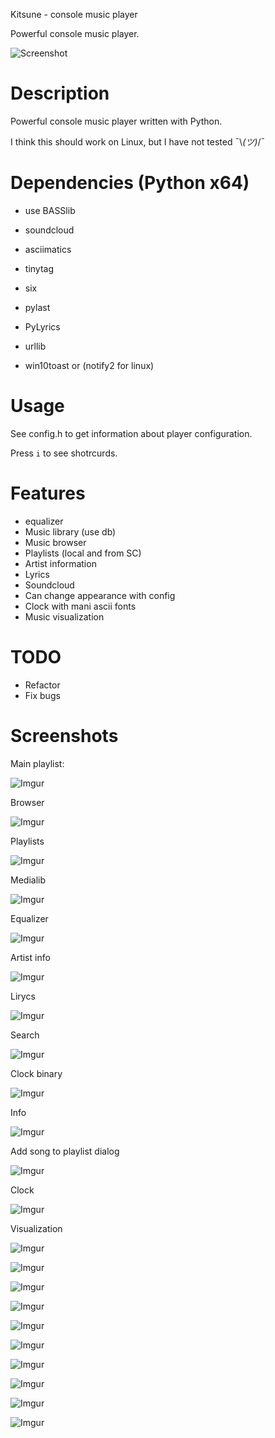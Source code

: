 Kitsune - console music player


Powerful console music player.

![Screenshot](https://github.com/J-CITY/Kitsune/blob/master/screens/main.png)

# Description
Powerful console music player written with Python.

I think this should work on Linux, but I have not tested ¯\\_(ツ)_/¯

# Dependencies (Python x64)
* use BASSlib

* soundcloud
* asciimatics
* tinytag
* six
* pylast
* PyLyrics
* urllib
* win10toast or (notify2 for linux)

# Usage

See config.h to get information about player configuration.

Press `i` to see shotrcurds.

# Features

* equalizer
* Music library (use db)
* Music browser
* Playlists (local and from SC)
* Artist information
* Lyrics
* Soundcloud
* Can change appearance with config
* Clock with mani ascii fonts
* Music visualization

# TODO

* Refactor
* Fix bugs

# Screenshots

Main playlist:

![Imgur](https://github.com/J-CITY/Kitsune/blob/master/screens/0.jpg)

Browser

![Imgur](https://github.com/J-CITY/Kitsune/blob/master/screens/1.jpg)

Playlists

![Imgur](https://github.com/J-CITY/Kitsune/blob/master/screens/2.jpg)

Medialib

![Imgur](https://github.com/J-CITY/Kitsune/blob/master/screens/3.jpg)

Equalizer

![Imgur](https://github.com/J-CITY/Kitsune/blob/master/screens/4.jpg)

Artist info

![Imgur](https://github.com/J-CITY/Kitsune/blob/master/screens/5.jpg)

Lirycs

![Imgur](https://github.com/J-CITY/Kitsune/blob/master/screens/6.jpg)

Search

![Imgur](https://github.com/J-CITY/Kitsune/blob/master/screens/7.jpg)

Clock binary

![Imgur](https://github.com/J-CITY/Kitsune/blob/master/screens/8.jpg)

Info

![Imgur](https://github.com/J-CITY/Kitsune/blob/master/screens/9.jpg)

Add song to playlist dialog

![Imgur](https://github.com/J-CITY/Kitsune/blob/master/screens/10.jpg)

Clock

![Imgur](https://github.com/J-CITY/Kitsune/blob/master/screens/11.jpg)

Visualization

![Imgur](https://github.com/J-CITY/Kitsune/blob/master/screens/0.jpg)

![Imgur](https://github.com/J-CITY/Kitsune/blob/master/screens/12.jpg)

![Imgur](https://github.com/J-CITY/Kitsune/blob/master/screens/13.jpg)

![Imgur](https://github.com/J-CITY/Kitsune/blob/master/screens/14.jpg)

![Imgur](https://github.com/J-CITY/Kitsune/blob/master/screens/15.jpg)

![Imgur](https://github.com/J-CITY/Kitsune/blob/master/screens/16.jpg)

![Imgur](https://github.com/J-CITY/Kitsune/blob/master/screens/17.jpg)

![Imgur](https://github.com/J-CITY/Kitsune/blob/master/screens/18.jpg)

![Imgur](https://github.com/J-CITY/Kitsune/blob/master/screens/19.jpg)

![Imgur](https://github.com/J-CITY/Kitsune/blob/master/screens/20.jpg)

